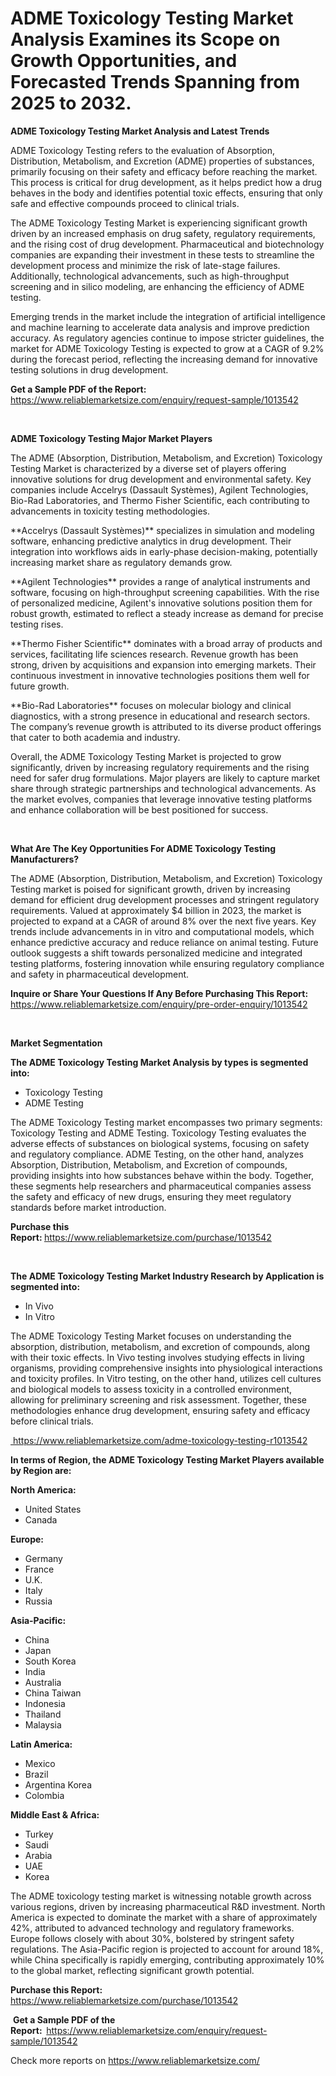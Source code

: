 <p><h1>ADME Toxicology Testing Market Analysis Examines its Scope on Growth Opportunities, and Forecasted Trends Spanning from 2025 to 2032.</h1></p><p><strong>ADME Toxicology Testing Market Analysis and Latest Trends</strong></p>
<p><p>ADME Toxicology Testing refers to the evaluation of Absorption, Distribution, Metabolism, and Excretion (ADME) properties of substances, primarily focusing on their safety and efficacy before reaching the market. This process is critical for drug development, as it helps predict how a drug behaves in the body and identifies potential toxic effects, ensuring that only safe and effective compounds proceed to clinical trials.</p><p>The ADME Toxicology Testing Market is experiencing significant growth driven by an increased emphasis on drug safety, regulatory requirements, and the rising cost of drug development. Pharmaceutical and biotechnology companies are expanding their investment in these tests to streamline the development process and minimize the risk of late-stage failures. Additionally, technological advancements, such as high-throughput screening and in silico modeling, are enhancing the efficiency of ADME testing.</p><p>Emerging trends in the market include the integration of artificial intelligence and machine learning to accelerate data analysis and improve prediction accuracy. As regulatory agencies continue to impose stricter guidelines, the market for ADME Toxicology Testing is expected to grow at a CAGR of 9.2% during the forecast period, reflecting the increasing demand for innovative testing solutions in drug development.</p></p>
<p><strong>Get a Sample PDF of the Report:&nbsp;</strong> <a href="https://www.reliablemarketsize.com/enquiry/request-sample/1013542?utm_campaign=2634&utm_medium=2&utm_source=Github&utm_content=ia&utm_term=06032025&utm_id=adme-toxicology-testing">https://www.reliablemarketsize.com/enquiry/request-sample/1013542</a></p>
<p>&nbsp;</p>
<p><strong>ADME Toxicology Testing Major Market Players</strong></p>
<p><p>The ADME (Absorption, Distribution, Metabolism, and Excretion) Toxicology Testing Market is characterized by a diverse set of players offering innovative solutions for drug development and environmental safety. Key companies include Accelrys (Dassault Systèmes), Agilent Technologies, Bio-Rad Laboratories, and Thermo Fisher Scientific, each contributing to advancements in toxicity testing methodologies.</p><p>**Accelrys (Dassault Systèmes)** specializes in simulation and modeling software, enhancing predictive analytics in drug development. Their integration into workflows aids in early-phase decision-making, potentially increasing market share as regulatory demands grow.</p><p>**Agilent Technologies** provides a range of analytical instruments and software, focusing on high-throughput screening capabilities. With the rise of personalized medicine, Agilent's innovative solutions position them for robust growth, estimated to reflect a steady increase as demand for precise testing rises.</p><p>**Thermo Fisher Scientific** dominates with a broad array of products and services, facilitating life sciences research. Revenue growth has been strong, driven by acquisitions and expansion into emerging markets. Their continuous investment in innovative technologies positions them well for future growth.</p><p>**Bio-Rad Laboratories** focuses on molecular biology and clinical diagnostics, with a strong presence in educational and research sectors. The company’s revenue growth is attributed to its diverse product offerings that cater to both academia and industry.</p><p>Overall, the ADME Toxicology Testing Market is projected to grow significantly, driven by increasing regulatory requirements and the rising need for safer drug formulations. Major players are likely to capture market share through strategic partnerships and technological advancements. As the market evolves, companies that leverage innovative testing platforms and enhance collaboration will be best positioned for success. </p></p>
<p>&nbsp;</p>
<p><strong>What Are The Key Opportunities For ADME Toxicology Testing Manufacturers?</strong></p>
<p><p>The ADME (Absorption, Distribution, Metabolism, and Excretion) Toxicology Testing market is poised for significant growth, driven by increasing demand for efficient drug development processes and stringent regulatory requirements. Valued at approximately $4 billion in 2023, the market is projected to expand at a CAGR of around 8% over the next five years. Key trends include advancements in in vitro and computational models, which enhance predictive accuracy and reduce reliance on animal testing. Future outlook suggests a shift towards personalized medicine and integrated testing platforms, fostering innovation while ensuring regulatory compliance and safety in pharmaceutical development.</p></p>
<p><strong>Inquire or Share Your Questions If Any Before Purchasing This Report:</strong> <a href="https://www.reliablemarketsize.com/enquiry/pre-order-enquiry/1013542?utm_campaign=2634&utm_medium=2&utm_source=Github&utm_content=ia&utm_term=06032025&utm_id=adme-toxicology-testing">https://www.reliablemarketsize.com/enquiry/pre-order-enquiry/1013542</a></p>
<p>&nbsp;</p>
<p><strong>Market Segmentation</strong></p>
<p><strong>The ADME Toxicology Testing Market Analysis by types is segmented into:</strong></p>
<p><ul><li>Toxicology Testing</li><li>ADME Testing</li></ul></p>
<p><p>The ADME Toxicology Testing market encompasses two primary segments: Toxicology Testing and ADME Testing. Toxicology Testing evaluates the adverse effects of substances on biological systems, focusing on safety and regulatory compliance. ADME Testing, on the other hand, analyzes Absorption, Distribution, Metabolism, and Excretion of compounds, providing insights into how substances behave within the body. Together, these segments help researchers and pharmaceutical companies assess the safety and efficacy of new drugs, ensuring they meet regulatory standards before market introduction.</p></p>
<p><strong>Purchase this Report:&nbsp;</strong><a href="https://www.reliablemarketsize.com/purchase/1013542?utm_campaign=2634&utm_medium=2&utm_source=Github&utm_content=ia&utm_term=06032025&utm_id=adme-toxicology-testing">https://www.reliablemarketsize.com/purchase/1013542</a></p>
<p>&nbsp;</p>
<p><strong>The ADME Toxicology Testing Market Industry Research by Application is segmented into:</strong></p>
<p><ul><li>In Vivo</li><li>In Vitro</li></ul></p>
<p><p>The ADME Toxicology Testing Market focuses on understanding the absorption, distribution, metabolism, and excretion of compounds, along with their toxic effects. In Vivo testing involves studying effects in living organisms, providing comprehensive insights into physiological interactions and toxicity profiles. In Vitro testing, on the other hand, utilizes cell cultures and biological models to assess toxicity in a controlled environment, allowing for preliminary screening and risk assessment. Together, these methodologies enhance drug development, ensuring safety and efficacy before clinical trials.</p></p>
<p><a href="https://www.reliablemarketsize.com/adme-toxicology-testing-r1013542?utm_campaign=2634&utm_medium=2&utm_source=Github&utm_content=ia&utm_term=06032025&utm_id=adme-toxicology-testing">&nbsp;https://www.reliablemarketsize.com/adme-toxicology-testing-r1013542</a></p>
<p><strong>In terms of Region, the ADME Toxicology Testing Market Players available by Region are:</strong></p>
<p>
    <p> <strong> North America: </strong>
        <ul>
            <li>United States</li>
            <li>Canada</li>
        </ul>
        </p> 
    <p> <strong> Europe: </strong>
        <ul>
            <li>Germany</li>
            <li>France</li>
            <li>U.K.</li>
            <li>Italy</li>
            <li>Russia</li>
        </ul>
        </p> 
    <p> <strong> Asia-Pacific: </strong>
        <ul>
            <li>China</li>
            <li>Japan</li>
            <li>South Korea</li>
            <li>India</li>
            <li>Australia</li>
            <li>China Taiwan</li>
            <li>Indonesia</li>
            <li>Thailand</li>
            <li>Malaysia</li>
        </ul>
        </p> 
    <p> <strong> Latin America: </strong>
        <ul>
            <li>Mexico</li>
            <li>Brazil</li>
            <li>Argentina Korea</li>
            <li>Colombia</li>
        </ul>
        </p> 
    <p> <strong> Middle East & Africa: </strong>
        <ul>
            <li>Turkey</li>
            <li>Saudi</li>
            <li>Arabia</li>
            <li>UAE</li>
            <li>Korea</li>
        </ul>
    </p>
    </p>
<p><p>The ADME toxicology testing market is witnessing notable growth across various regions, driven by increasing pharmaceutical R&D investment. North America is expected to dominate the market with a share of approximately 42%, attributed to advanced technology and regulatory frameworks. Europe follows closely with about 30%, bolstered by stringent safety regulations. The Asia-Pacific region is projected to account for around 18%, while China specifically is rapidly emerging, contributing approximately 10% to the global market, reflecting significant growth potential.</p></p>
<p><strong>Purchase this Report: </strong><a href="https://www.reliablemarketsize.com/purchase/1013542?utm_campaign=2634&utm_medium=2&utm_source=Github&utm_content=ia&utm_term=06032025&utm_id=adme-toxicology-testing">https://www.reliablemarketsize.com/purchase/1013542</a></p>
<p>&nbsp;<strong>Get a Sample PDF of the Report:&nbsp;&nbsp;</strong><a href="https://www.reliablemarketsize.com/enquiry/request-sample/1013542?utm_campaign=2634&utm_medium=2&utm_source=Github&utm_content=ia&utm_term=06032025&utm_id=adme-toxicology-testing">https://www.reliablemarketsize.com/enquiry/request-sample/1013542</a></p>
<p><strong></strong></p>
<p>Check more reports on <a href="https://www.reliablemarketsize.com/?utm_campaign=2634&utm_medium=2&utm_source=Github&utm_content=ia&utm_term=06032025&utm_id=adme-toxicology-testing">https://www.reliablemarketsize.com/</a></p>